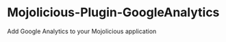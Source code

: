 Mojolicious-Plugin-GoogleAnalytics
==================================

Add Google Analytics to your Mojolicious application
